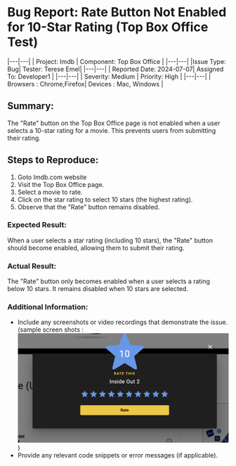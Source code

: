 # Bug Report: Rate Button Not Enabled for 10-Star Rating (Top Box Office Test)

|---|---|
| Project: Imdb | Component: Top Box Office |
|---|---|
|Issue Type: Bug| Tester: Terese Emel|
|---|---|
| Reported Date: 2024-07-07| Assigned To: Developer1 |
|---|---|
| Severity: Medium | Priority: High |
|---|---|
| Browsers : Chrome,Firefox| Devices : Mac, Windows |


## Summary:

The "Rate" button on the Top Box Office page is not enabled when a user selects a 10-star rating for a movie. This prevents users from submitting their rating.

## Steps to Reproduce:

1. Goto Imdb.com website
2. Visit the Top Box Office page.
3. Select a movie to rate.
4. Click on the star rating to select 10 stars (the highest rating).
5. Observe that the "Rate" button remains disabled.

### Expected Result:

When a user selects a star rating (including 10 stars), the "Rate" button should become enabled, allowing them to submit their rating.

### Actual Result:

The "Rate" button only becomes enabled when a user selects a rating below 10 stars. It remains disabled when 10 stars are selected.

### Additional Information:

- Include any screenshots or video recordings that demonstrate the issue.(sample screen shots : ![alt text](image.png))
- Provide any relevant code snippets or error messages (if applicable).
